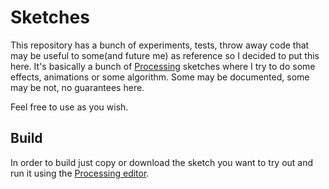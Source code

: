 # Sketches

This repository has a bunch of experiments, tests, throw away code that may be useful to some(and future me) as reference so I decided to put this here. It's basically a bunch of [Processing](https://processing.org/) sketches where I try to do some effects, animations or some algorithm. Some may be documented, some may be not, no guarantees here.

Feel free to use as you wish.

## Build

In order to build just copy or download the sketch you want to try out and run it using the [Processing editor](https://processing.org/download).
